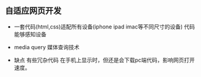 ## 自适应网页开发

 - 一套代码(html,css)适配所有设备(iphone ipad imac等不同尺寸的设备) 
    代码能够感知设备
 - media query 媒体查询技术

 - 缺点
    有些冗杂代码 在手机上显示时，但还是会下载pc端代码，影响网页打开速度。
